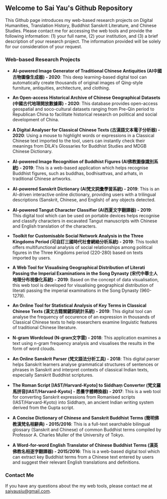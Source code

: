 ## Welcome to Sai Yau's Github Repository

This Github page introduces my web-based research projects on Digital Humanities, Translation History, Buddhist Sanskrit Literature, and Chinese Studies. Please contact me for accessing the web tools and provide the following information: (1) your full name, (2) your institution, and (3) a brief description of your research project. The information provided will be solely for our consideration of your request.

### Web-based Research Projects
- **AI-powered Image Generator of Traditional Chinese Antiquities (AI中國古物圖像生成器) - 2020**: 
This deep learning-based digital tool can automatically create thousands of original images of Qing-style furniture, antiquities, architecture, and clothing.

- **An Open-access Historical Archive of Chinese Geographical Datasets (中國古代地理開放數據庫) - 2020**: 
This database provides open-access geospatial and soco-cultural datasets ranging from Pre-Qin period to Republican China to facilitate historical research on political and social development of China.

- **A Digital Analyser for Classical Chinese Texts (古漢語文本電子分析器) - 2020**: 
Using a mouse to highlight words or expressions in a Classical Chinese text imported to the tool, users can instantly check their meanings from DILA's Glossaries for Buddhist Studies and MDGB Chinese Dictionary. 

- **AI-powered Image Recognition of Buddhist Figures (AI佛教圖像識別系統) - 2019**: 
This is a web-based application which helps recognise Buddhist figures, such as buddhas, bodhisattvas, and arhats, in traditional Chinese artworks.

- **AI-powered Sanskrit Dictionary (AI梵文詞彙學習系統) - 2019**: 
This is an AI-driven interactive online dictionary, providing users with a trilingual descriptions (Sanskrit, Chinese, and English) of any objects detected.

- **AI-powered Tangut Character Classifier (AI西夏文字翻譯器) - 2019**: 
This digital tool which can be used on portable devices helps recognise and classify characters in excavated Tangut manuscripts with Chinese and English translation of the characters.

- **Toolkit for Customisable Social Network Analysis in the Three Kingdoms Period (可自訂三國時代社會網絡分析系統) - 2019**: 
This toolkit offers multifunctional analysis of social relationships among political figures in the Three Kingdoms period (220-280) based on texts imported by users.

- **A Web Tool for Visualising Geographical Distribution of Literati Passing the Imperial Examinations in the Song Dynasty (宋代中舉士人地理分布視像化系統) - 2019**: 
Based on the concept of data visualisation, this web tool is developed for visualising geographical distribution of literati passing the imperial examinations in the Song Dynasty (960-1279).

- **An Online Tool for Statistical Analysis of Key Terms in Classical Chinese Texts (漢文古籍關鍵詞統計系統) - 2019**: 
This digital tool can analyse the frequency of occurence of an expression in thousands of Classical Chinese texts to help researchers examine linguistic features of traditional Chinese literature.

- **N-gram Wordcloud (N-gram文字雲) - 2018**: 
This application examines a text using n-gram frequency analysis and visualises the results in the form of word clouds.

- **An Online Sanskrit Parser (梵文語法分析工具) - 2018**: 
This digital parser helps Sanskrit learners analyse grammatical structures of sentences or phrases in Sanskrit and interpret contexts of classical Indian texts, especially Sanskrit Buddhist scriptures.

- **The Roman Script [IAST/Harvard-Kyoto] to Siddhaṃ Converter (梵文羅馬拼音[IAST/Harvard-Kyoto] - 悉曇字體轉換器) - 2017**: 
This is a web tool for converting Sanskrit expressions from Romanised scripts (IAST/Harvard-Kyoto) into Siddhaṃ, an ancient Indian writing system derived from the Gupta script.

- **A Concise Dictionary of Chinese and Sanskrit Buddhist Terms (簡明佛教漢梵名相辭典) - 2015/2016**: 
This is a full-text searchable bilingual glossary (Sanskrit and Chinese) of common Buddhist terms compiled by Professor A. Charles Muller of the University of Tokyo.

- **A Word-for-word English Translator of Chinese Buddhist Terms (漢英佛教名相逐字翻譯器) - 2015/2016**: 
This is a web-based digital tool which can extract key Buddhist terms from a Chinese text entered by users and suggest their relevant English translations and definitions.

### Contact Me
If you have any questions about the my web tools, please contact me at saiyausiu@gmail.com.
